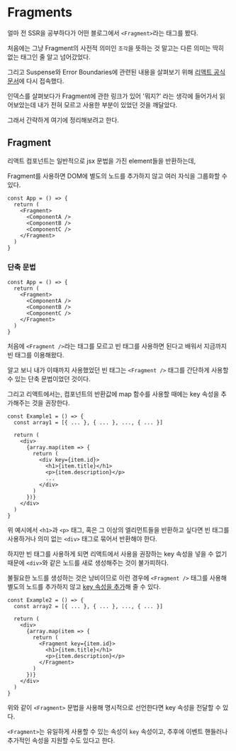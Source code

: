 # Fragments

얼마 전 SSR을 공부하다가 어떤 블로그에서 `<Fragment>`라는 태그를 봤다.

처음에는 그냥 Fragment의 사전적 의미인 `조각`을 뜻하는 것 말고는 다른 의미는 딱히 없는 태그인 줄 알고 넘어갔었다.

그리고 Suspense와 Error Boundaries에 관련된 내용을 살펴보기 위해 [리액트 공식 문서](https://ko.reactjs.org/docs/getting-started.html)에 다시 접속했다.

인덱스를 살펴보다가 Fragment에 관한 링크가 있어 '뭐지?' 라는 생각에 들어가서 읽어보았는데 내가 전혀 모르고 사용한 부분이 있었던 것을 깨달았다.

그래서 간략하게 여기에 정리해보려고 한다.

## Fragment

리액트 컴포넌트는 일반적으로 jsx 문법을 가진 element들을 반환하는데,

Fragment를 사용하면 DOM에 별도의 노드를 추가하지 않고 여러 자식을 그룹화할 수 있다.

```
const App = () => {
  return (
    <Fragment>
      <ComponentA />
      <ComponentB />
      <ComponentC />
    </Fragment>
  )
}
```

### 단축 문법

```
const App = () => {
  return (
    <Fragment>
      <ComponentA />
      <ComponentB />
      <ComponentC />
    </Fragment>
  )
}
```

처음에 `<Fragment />`라는 태그를 모르고 빈 태그를 사용하면 된다고 배워서 지금까지 빈 태그를 이용해왔다.

알고 보니 내가 이때까지 사용했었던 빈 태그는 `<Fragment />` 태그를 간단하게 사용할 수 있는 단축 문법이었던 것이다.

그리고 리액트에서는, 컴포넌트의 반환값에 map 함수를 사용할 때에는 key 속성을 추가해주는 것을 권장한다.

```
const Example1 = () => {
  const array1 = [{ ... }, { ... }, ..., { ... }]

  return (
    <div>
      {array.map(item => {
        return (
          <div key={item.id}>
            <h1>{item.title}</h1>
            <p>{item.description}</p>
            ...
          </div>
        )
      })}
    </div>
  )
}
```

위 예시에서 `<h1>`과 `<p>` 태그, 혹은 그 이상의 엘리먼트들을 반환하고 싶다면 빈 태그를 사용하거나 의미 없는 `<div>` 태그로 묶어서 반환해야 한다.

하지만 빈 태그를 사용하게 되면 리액트에서 사용을 권장하는 key 속성을 넣을 수 없기 때문에 `<div>`와 같은 노드를 새로 생성해주는 것이 불가피하다.

불필요한 노드를 생성하는 것은 낭비이므로 이런 경우에 `<Fragment />` 태그를 사용해 별도의 노드를 추가하지 않고 [key 속성을 추가](https://github.com/soonzero/TIL/blob/main/React/map%20함수와%20key%20속성.md)해 줄 수 있다.

```
const Example2 = () => {
  const array2 = [{ ... }, { ... }, ..., { ... }]

  return (
    <div>
      {array.map(item => {
        return (
          <Fragment key={item.id}>
            <h1>{item.title}</h1>
            <p>{item.description}</p>
          </Fragment>
        )
      })}
    </div>
  )
}
```

위와 같이 `<Fragment>` 문법을 사용해 명시적으로 선언한다면 key 속성을 전달할 수 있다.

`<Fragment>`는 유일하게 사용할 수 있는 속성이 `key` 속성이고, 추후에 이벤트 핸들러나 추가적인 속성을 지원할 수도 있다고 한다.
